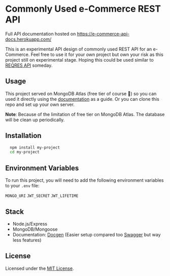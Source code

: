 # Commonly Used e-Commerce REST API

Full API documentation hosted on https://e-commerce-api-docs.herokuapp.com/

This is an experimental API design of commonly used REST API for an e-Commerce.
Feel free to use it for your own project but own your risk as this project still on experimental stage.
Hoping this could be used similar to [REQRES API](https://reqres.in/) someday.

## Usage

This project served on MongoDB Atlas (free tier of course :slightly_smiling_face:) so you can used it directly using the [documentation](https://e-commerce-api-docs.herokuapp.com/) as a guide. Or you can clone this repo and set up your own server.

**Note**: Because of the limitation of free tier on MongoDB Atlas. The database will be clean up periodically.

## Installation

```bash
  npm install my-project
  cd my-project
```

## Environment Variables

To run this project, you will need to add the following environment variables to your `.env` file:

`MONGO_URI`
`JWT_SECRET`
`JWT_LIFETIME`

## Stack

- Node.js/Express
- MongoDB/Mongoose
- Documentation: [Docgen](https://github.com/thedevsaddam/docgen) (Easier setup compared too [Swagger](https://swagger.io/) but way less features)

## License

Licensed under the [MIT License](LICENSE.md).
